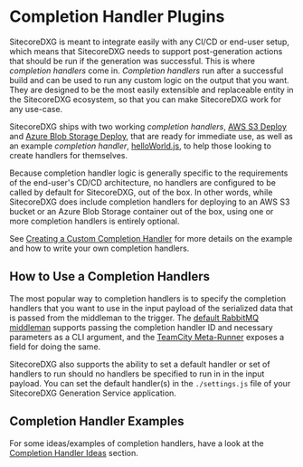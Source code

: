# Completion Handler Plugins

SitecoreDXG is meant to integrate easily with any CI/CD or end-user setup, which means that SitecoreDXG needs to support post-generation actions that should be run if the generation was successful. This is where _completion handlers_ come in. _Completion handlers_ run after a successful build and can be used to run any custom logic on the output that you want. They are designed to be the most easily extensible and replaceable entity in the SitecoreDXG ecosystem, so that you can make SitecoreDXG work for any use-case.

SitecoreDXG ships with two working _completion handlers_, [AWS S3 Deploy](../../getting-started/using-sitecoredxg/using-the-provided-aws-s3-deploy-completion-handler.md) and [Azure Blob Storage Deploy](../../getting-started/using-sitecoredxg/using-the-provided-azure-blob-storage-deploy-completion-handler.md), that are ready for immediate use, as well as an example _completion handler_, [helloWorld.js](../../how-to/creating-a-custom-completion-handler.md), to help those looking to create handlers for themselves.

Because completion handler logic is generally specific to the requirements of the end-user's CD/CD architecture, no handlers are configured to be called by default for SitecoreDXG, out of the box. In other words, while SitecoreDXG does include completion handlers for deploying to an AWS S3 bucket or an Azure Blob Storage container out of the box, using one or more completion handlers is entirely optional.

See [Creating a Custom Completion Handler](../../how-to/creating-a-custom-completion-handler.md) for more details on the example and how to write your own completion handlers.

## How to Use a Completion Handlers

The most popular way to completion handlers is to specify the completion handlers that you want to use in the input payload of the serialized data that is passed from the middleman to the trigger. The [default RabbitMQ middleman](../../getting-started/using-sitecoredxg/using-the-default-rabbitmq-middleman-and-trigger/) supports passing the completion handler ID and necessary parameters as a CLI argument, and the [TeamCity Meta-Runner](../../how-to/cicd/integrating-the-default-teamcity-rabbitmq-meta-runner.md) exposes a field for doing the same.

SitecoreDXG also supports the ability to set a default handler or set of handlers to run should no handlers be specified to run in in the input payload. You can set the default handler\(s\) in the `./settings.js` file of your SitecoreDXG Generation Service application.

## Completion Handler Examples

For some ideas/examples of completion handlers, have a look at the [Completion Handler Ideas](../../how-to/creating-a-custom-completion-handler.md#completion-handler-ideas) section.

